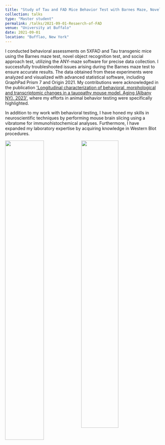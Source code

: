 ```yaml
---
title: "Study of Tau and FAD Mice Behavior Test with Barnes Maze, Novel Object Task, and Social Preference Task"
collection: talks
type: "Master student"
permalink: /talks/2021-09-01-Resaerch-of-FAD
venue: "University at Buffalo"
date: 2021-09-01
location: "Bufflao, New York"
---
```


I conducted behavioral assessments on 5XFAD and Tau transgenic mice using the Barnes maze test, novel object recognition test, and social approach test, utilizing the ANY-maze software for precise data collection. I successfully troubleshooted issues arising during the Barnes maze test to ensure accurate results. The data obtained from these experiments were analyzed and visualized with advanced statistical software, including GraphPad Prism 7 and Origin 2021. My contributions were acknowledged in the publication ['Longitudinal characterization of behavioral, morphological and transcriptomic changes in a tauopathy mouse model. Aging (Albany NY). 2023'](https://shengkai24.github.io/publication/2023-11-03-Longitudinal_characterization_of_behavioral,_morphological_and_transcriptomic_changes_in_a_tauopathy_mouse_model), where my efforts in animal behavior testing were specifically highlighted.

In addition to my work with behavioral testing, I have honed my skills in neuroscientific techniques by performing mouse brain slicing using a vibratome for immunohistochemical analyses. Furthermore, I have expanded my laboratory expertise by acquiring knowledge in Western Blot procedures.

<img src="http://Shengkai24.github.io/images/BarnesMaze.jpg" width="50%" style="display:inline-block; vertical-align:top; margin-right:-4px;">
<img src="http://Shengkai24.github.io/images/NovelObjectRecognitionTest.png" width="49%" style="display:inline-block; vertical-align:top; margin-left:-4px;">